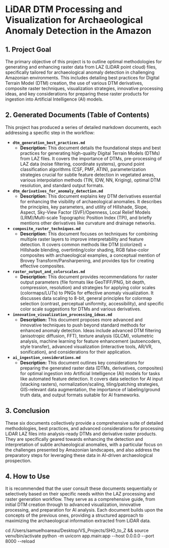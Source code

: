 # LiDAR DTM Processing and Visualization for Archaeological Anomaly Detection in the Amazon

## 1. Project Goal

The primary objective of this project is to outline optimal methodologies for generating and enhancing raster data from LAZ (LiDAR point cloud) files, specifically tailored for archaeological anomaly detection in challenging Amazonian environments. This includes detailing best practices for Digital Terrain Model (DTM) creation, the use of various DTM derivatives, composite raster techniques, visualization strategies, innovative processing ideas, and key considerations for preparing these raster products for ingestion into Artificial Intelligence (AI) models.

## 2. Generated Documents (Table of Contents)

This project has produced a series of detailed markdown documents, each addressing a specific step in the workflow:

*   **`dtm_generation_best_practices.md`**
    *   **Description:** This document details the foundational steps and best practices for generating high-quality Digital Terrain Models (DTMs) from LAZ files. It covers the importance of DTMs, pre-processing of LAZ data (noise filtering, coordinate systems), ground point classification algorithms (CSF, PMF, ATIN), parameterization strategies crucial for subtle feature detection in vegetated areas, various interpolation methods (TIN, IDW, NN, Kriging), optimal DTM resolution, and standard output formats.
*   **`dtm_derivatives_for_anomaly_detection.md`**
    *   **Description:** This document explains key DTM derivatives essential for enhancing the visibility of archaeological anomalies. It describes the principles, key parameters, and utility of Hillshade, Slope, Aspect, Sky-View Factor (SVF)/Openness, Local Relief Models (LRM)/Multi-scale Topographic Position Index (TPI), and briefly mentions other derivatives like curvature and drainage networks.
*   **`composite_raster_techniques.md`**
    *   **Description:** This document focuses on techniques for combining multiple raster layers to improve interpretability and feature detection. It covers common methods like DTM (colorized) + Hillshade blending, overtinting/color shading, RGB false-color composites with archaeological examples, a conceptual mention of Brovey Transform/Pansharpening, and provides tips for creating effective composites.
*   **`raster_output_and_colorscales.md`**
    *   **Description:** This document provides recommendations for raster output parameters (file formats like GeoTIFF/PNG, bit depth, compression, resolution) and strategies for applying color scales (colormaps/LUTs) to PNGs for effective anomaly visualization. It discusses data scaling to 8-bit, general principles for colormap selection (contrast, perceptual uniformity, accessibility), and specific color scale suggestions for DTMs and various derivatives.
*   **`innovative_visualization_processing_ideas.md`**
    *   **Description:** This document proposes more advanced and innovative techniques to push beyond standard methods for enhanced anomaly detection. Ideas include advanced DTM filtering (anisotropic diffusion, FFT), texture analysis (GLCM), volumetric analysis, machine learning for feature enhancement (autoencoders, style transfer), advanced visualization (interactive tools, AR/VR, sonification), and considerations for their application.
*   **`ai_ingestion_considerations.md`**
    *   **Description:** This document outlines key considerations for preparing the generated raster data (DTMs, derivatives, composites) for optimal ingestion into Artificial Intelligence (AI) models for tasks like automated feature detection. It covers data selection for AI input (stacking rasters), normalization/scaling, tiling/patching strategies, GIS-relevant data augmentation, the importance of labeling/ground truth data, and output formats suitable for AI frameworks.

## 3. Conclusion

These six documents collectively provide a comprehensive suite of detailed methodologies, best practices, and advanced considerations for processing LiDAR LAZ files into analysis-ready DTMs and derivative raster products. They are specifically geared towards enhancing the detection and interpretation of subtle archaeological anomalies, with a particular focus on the challenges presented by Amazonian landscapes, and also address the preparatory steps for leveraging these data in AI-driven archaeological prospection.

## 4. How to Use

It is recommended that the user consult these documents sequentially or selectively based on their specific needs within the LAZ processing and raster generation workflow. They serve as a comprehensive guide, from initial DTM creation through to advanced visualization, innovative processing, and preparation for AI analysis. Each document builds upon the concepts of the previous ones, providing a structured approach to maximizing the archaeological information extracted from LiDAR data.

cd /Users/samuelhoareau/Desktop/VS_Projects/SHO_to_Z && source venv/bin/activate
python -m uvicorn app.main:app --host 0.0.0.0 --port 8000 --reload

